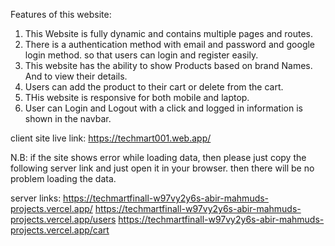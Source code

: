 Features of this website:

1. This Website is fully dynamic and contains multiple pages and routes.
2. There is a authentication method with email and password and google login method. so that users can login and register easily.
3. This website has the ability to show Products based on brand Names. And to view their details.
4. Users can add the product to their cart or delete from the cart.
5. THis website is responsive for both mobile and laptop.
6. User can Login and Logout with a click and logged in information is shown in the navbar.


client site live link:  https://techmart001.web.app/



N.B: if the site shows error while loading data, then please just copy the following server link and just open it in your browser. then there will be no problem loading the data.

server links:
https://techmartfinall-w97vy2y6s-abir-mahmuds-projects.vercel.app/ 
https://techmartfinall-w97vy2y6s-abir-mahmuds-projects.vercel.app/users 
https://techmartfinall-w97vy2y6s-abir-mahmuds-projects.vercel.app/cart 
